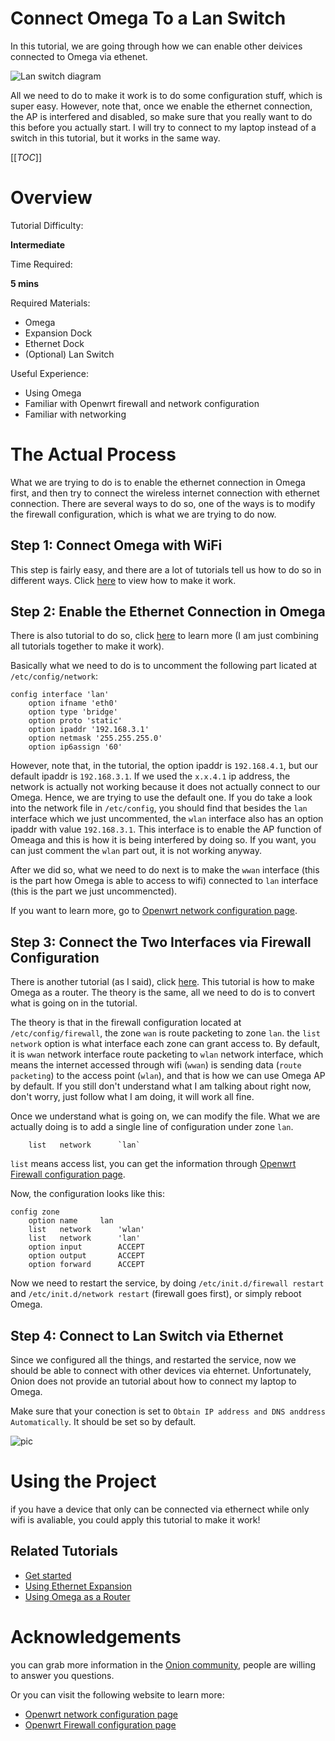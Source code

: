# Connect Omega To a Lan Switch

In this tutorial, we are going through how we can enable other deivices connected to Omega via ethenet.

![Lan switch diagram](https://community.onion.io/uploads/files/1460835842818-asus_omega_sw_wireless.png)

All we need to do to make it work is to do some configuration stuff, which is super easy. However, note that, once we enable the ethernet connection, the AP is interfered and disabled, so make sure that you really want to do this before you actually start. I will try to connect to my laptop instead of a switch in this tutorial, but it works in the same way.


[[_TOC_]]


[//]: # (Overview)

# Overview 

Tutorial Difficulty:

**Intermediate**

Time Required:

**5 mins**

Required Materials:
* Omega
* Expansion Dock
* Ethernet Dock
* (Optional) Lan Switch

Useful Experience:
* Using Omega
* Familiar with Openwrt firewall and network configuration
* Familiar with networking


[//]: # (The Actual Process)

# The Actual Process

What we are trying to do is to enable the ethernet connection in Omega first, and then try to connect the wireless internet connection with ethernet connection. There are several ways to do so, one of the ways is to modify the firewall configuration, which is what we are trying to do now.


[//]: # (The Steps)

## Step 1: Connect Omega with WiFi

This step is fairly easy, and there are a lot of tutorials tell us how to do so in different ways. Click [here](https://wiki.onion.io/Get-Started) to view how to make it work.

[//]: # (Step 2)

## Step 2: Enable the Ethernet Connection in Omega

There is also tutorial to do so, click [here](https://wiki.onion.io/Tutorials/Expansions/Using-the-Ethernet-Expansion) to learn more (I am just combining all tutorials together to make it work).  

Basically what we need to do is to uncomment the following part licated at `/etc/config/network`:

```
config interface 'lan'
	option ifname 'eth0'
	option type 'bridge'
	option proto 'static'
	option ipaddr '192.168.3.1'
	option netmask '255.255.255.0'
	option ip6assign '60'
```

However, note that, in the tutorial, the option ipaddr is `192.168.4.1`, but our default ipaddr is `192.168.3.1`. If we used the `x.x.4.1` ip address, the network is actually not working because it does not actually connect to our Omega. Hence, we are trying to use the default one. If you do take a look into the network file in `/etc/config`, you should find that besides the `lan` interface which we just uncommented, the `wlan` interface also has an option ipaddr with value `192.168.3.1`. This interface is to enable the AP function of Omeaga and this is how it is being interfered by doing so. If you want, you can just comment the `wlan` part out, it is not working anyway.

After we did so, what we need to do next is to make the `wwan` interface (this is the part how Omega is able to access to wifi) connected to `lan` interface (this is the part we just uncommencted).

If you want to learn more, go to [Openwrt network configuration page](https://wiki.openwrt.org/doc/uci/network).

[//]: # (Step 3)

## Step 3: Connect the Two Interfaces via Firewall Configuration

There is another tutorial (as I said), click [here](https://wiki.onion.io/Tutorials/Using-Omega-As-A-Router). This tutorial is how to make Omega as a router. The theory is the same, all we need to do is to convert what is going on in the tutorial.

The theory is that in the firewall configuration located at `/etc/config/firewall`, the zone `wan` is route packeting to zone `lan`. the `list network` option is what interface each zone can grant access to. By default, it is `wwan` network interface route packeting to `wlan` network interface, which means the internet accessed through wifi (`wwan`) is sending data (`route packeting`) to the access point (`wlan`), and that is how we can use Omega AP by default. If you still don't understand what I am talking about right now, don't worry, just follow what I am doing, it will work all fine. 

Once we understand what is going on, we can modify the file. What we are actually doing is to add a single line of configuration under zone `lan`.

```
    list   network      `lan`
```

`list` means access list, you can get the information through [Openwrt Firewall configuration page](https://wiki.openwrt.org/doc/uci/firewall).

Now, the configuration looks like this:

```
config zone
    option name     lan
    list   network      'wlan'
    list   network      'lan'
    option input        ACCEPT
    option output       ACCEPT
    option forward      ACCEPT
```

Now we need to restart the service, by doing `/etc/init.d/firewall restart` and `/etc/init.d/network restart` (firewall goes first), or simply reboot Omega.

## Step 4: Connect to Lan Switch via Ethernet

Since we configured all the things, and restarted the service, now we should be able to connect with other devices via ehternet. Unfortunately, Onion does not provide an tutorial about how to connect my laptop to Omega.

Make sure that your conection is set to `Obtain IP address and DNS anddress Automatically`. It should be set so by default.

![pic](http://i.imgur.com/w8eakGG.png?1)

[//]: # (Using the Project)

# Using the Project

if you have a device that only can be connected via ethernect while only wifi is avaliable, you could apply this tutorial to make it work!

## Related Tutorials

* [Get started](https://wiki.onion.io/Get-Started)
* [Using Ethernet Expansion](https://wiki.onion.io/Tutorials/Expansions/Using-the-Ethernet-Expansion)
* [Using Omega as a Router](https://wiki.onion.io/Tutorials/Using-Omega-As-A-Router)

[//]: # (Acknowledgements)

# Acknowledgements

you can grab more information in the [Onion community](https://community.onion.io/topic/694/wireless-setup), people are willing to answer you questions.

Or you can visit the following website to learn more:
* [Openwrt network configuration page](https://wiki.openwrt.org/doc/uci/network)
* [Openwrt Firewall configuration page](https://wiki.openwrt.org/doc/uci/firewall)
